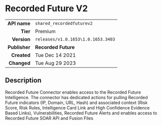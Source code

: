 # Recorded Future V2
| | |
|-:|-|
|**API name**|`shared_recordedfuturev2`|
|**Tier**|Premium|
|**Version**|`releases/v1.0.1653\1.0.1653.3403`|
|**Publisher**|**Recorded Future**|
|**Created**|Tue Dec 14 2021|
|**Changed**|Tue Aug 29 2023|

## Description
Recorded Future Connector enables access to the Recorded Future Intelligence. The connector has dedicated actions for pulling Recorded Future indicators (IP, Domain, URL, Hash) and associated context (Risk Score, Risk Rules, Intelligence Card Link and High Confidence Evidence Based Links), Vulnerabilities, Recorded Future Alerts and enables access to Recorded Future SOAR API and Fusion Files

